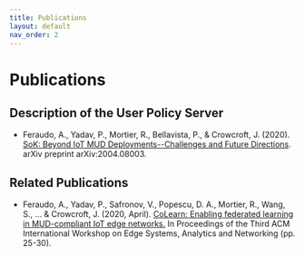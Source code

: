 ```yaml
---
title: Publications
layout: default
nav_order: 2
---
```


# Publications

## Description of the User Policy Server

* Feraudo, A., Yadav, P., Mortier, R., Bellavista, P., & Crowcroft, J. (2020). [SoK: Beyond IoT MUD Deployments--Challenges and Future Directions](https://arxiv.org/abs/2004.08003). arXiv preprint arXiv:2004.08003.

## Related Publications

* Feraudo, A., Yadav, P., Safronov, V., Popescu, D. A., Mortier, R., Wang, S., ... & Crowcroft, J. (2020, April). [CoLearn: Enabling federated learning in MUD-compliant IoT edge networks.](https://doi.org/10.1145/3378679.3394528) In Proceedings of the Third ACM International Workshop on Edge Systems, Analytics and Networking (pp. 25-30).
